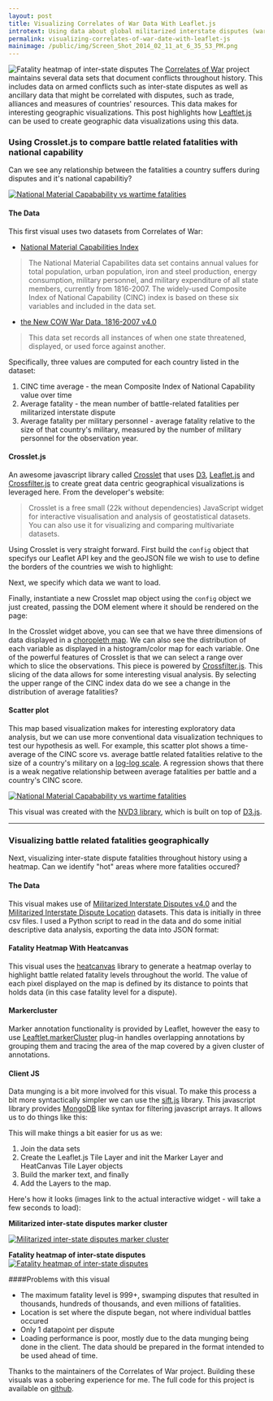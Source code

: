 ```yaml
---
layout: post
title: Visualizing Correlates of War Data With Leaflet.js
introtext: Using data about global militarized interstate disputes (wars) we build some geospatial visualizations to analyze data about war fatalities throughout history.
permalink: visualizing-correlates-of-war-date-with-leaflet-js
mainimage: /public/img/Screen_Shot_2014_02_11_at_6_35_53_PM.png
---
```


![Fatality heatmap of inter-state disputes](/public/img/Screen_Shot_2014_02_11_at_6_35_53_PM.png)
The [Correlates of War](http://www.correlatesofwar.org/) project maintains several data sets that document conflicts throughout history. This includes data on armed conflicts such as inter-state disputes as well as ancillary data that might be correlated with disputes, such as trade, alliances and measures of countries' resources. This data makes for interesting geographic visualizations. This post highlights how [Leaftlet.js](http://leafletjs.com/) can be used to create geographic data visualizations using this data.

### Using Crosslet.js to compare battle related fatalities with national capability
Can we see any relationship between the fatalities a country suffers during disputes and it's national capabilitiy?

<a href="//battlemapz.herokuapp.com/#vis_2">![National Material Capabability vs wartime fatalities](/public/img/nmc_crosslet.png)</a>


#### The Data
This first visual uses two datasets from Correlates of War:

* [National Material Capabilities Index](http://www.correlatesofwar.org/COW2%20Data/Capabilities/nmc4.htm)
> The National Material Capabilites data set contains annual values for total population, urban population, iron and steel production, energy consumption, military personnel, and military expenditure of all state members, currently from 1816-2007. The widely-used Composite Index of National Capability (CINC) index is based on these six variables and included in the data set.

* [the New COW War Data, 1816-2007 v4.0](http://www.correlatesofwar.org/COW2%20Data/WarData_NEW/WarList_NEW.html)
> This data set records all instances of when one state threatened, displayed, or used force against another.

Specifically, three values are computed for each country listed in the dataset:

1. CINC time average - the mean Composite Index of National Capability value over time
2. Average fatality - the mean number of battle-related fatalities per militarized interstate dispute
3. Average fatality per military personnel - average fatality relative to the size of that country's military, measured by the number of military personnel for the observation year.

#### Crosslet.js
An awesome javascript library called [Crosslet](http://sztanko.github.io/crosslet/) that uses [D3](http://d3js.org), [Leaflet.js](http://leafletjs.com) and [Crossfilter.js](http://square.github.io/crossfilter/) to create great data centric geographical visualizations is leveraged here. From the developer's website:

>Crosslet is a free small (22k without dependencies) JavaScript widget for interactive visualisation and analysis of geostatistical datasets. You can also use it for visualizing and comparing multivariate datasets.

Using Crosslet is very straight forward. First build the `config` object that specifys our Leaflet API key and the geoJSON file we wish to use to define the borders of the countries we wish to highlight:
<script src="https://gist.github.com/johnymontana/286416a1f09a3bb24971.js"></script>

Next, we specify which data we want to load.
<script src="https://gist.github.com/johnymontana/4b6bd177b6de758939c0.js"></script>

Finally, instantiate a new Crosslet map object using the `config` object we just created, passing the DOM element where it should be rendered on the page:
<script src="https://gist.github.com/johnymontana/6d9b93113d8f3cf2d35d.js"></script>

In the Crosslet widget above, you can see that we have three dimensions of data displayed in a [choropleth map](http://en.wikipedia.org/wiki/Choropleth_map). We can also see the distribution of each variable as displayed in a histogram/color map for each variable. One of the powerful features of Crosslet is that we can select a range over which to slice the observations. This piece is powered by [Crossfilter.js](http://square.github.io/crossfilter/). This slicing of the data allows for some interesting visual analysis. By selecting the upper range of the CINC index data do we see a change in the distribution of average fatalities?

#### Scatter plot
This map based visualization makes for interesting exploratory data analysis, but we can use more conventional data visualization techniques to test our hypothesis as well. For example, this scatter plot shows a time-average of the CINC score vs. average battle related fatalities relative to the size of a country's military on a [log-log scale](http://en.wikipedia.org/wiki/Log-log_plot). A regression shows that there is a weak negative relationship between average fatalities per battle and a country's CINC score.

<a href="//battlemapz.herokuapp.com/#vis_4">![National Material Capabability vs wartime fatalities](/public/img/nmc_scatter.png)</a>

This visual was created with the [NVD3 library](http://nvd3.org/), which is built on top of [D3.js](http://d3js.org/).
<hr>

### Visualizing battle related fatalities geographically
Next, visualizing inter-state dispute fatalities throughout history using a heatmap. Can we identify "hot" areas where more fatalities occured?

#### The Data
This visual makes use of [Militarized Interstate Disputes v4.0](http://www.correlatesofwar.org/COW2%20Data/MIDs/MID40.html) and the [Militarized Interstate Dispute Location](http://www.correlatesofwar.org/COW2%20Data/MIDLOC/MIDLOC_v1.1.html) datasets. This data is initially in three csv files. I used a Python script to read in the data and do some initial descriptive data analysis, exporting the data into JSON format:

<script src="https://gist.github.com/johnymontana/5eab349783fbf98a7950.js"></script>

#### Fatality Heatmap With Heatcanvas
This visual uses the [heatcanvas](https://github.com/sunng87/heatcanvas) library to generate a heatmap overlay to highlight battle related fatality levels throughout the world. The value of each pixel displayed on the map is defined by its distance to points that holds data (in this case fatality level for a dispute).

#### Markercluster
Marker annotation functionality is provided by Leaflet, however the easy to use [Leaftlet.markerCluster](https://github.com/Leaflet/Leaflet.markercluster) plug-in handles overlapping annotations by grouping them and tracing the area of the map covered by a given cluster of annotations.

#### Client JS
Data munging is a bit more involved for this visual. To make this process a bit more syntactically simpler we can use the [sift.js](https://github.com/crcn/sift.js) library. This javascript library provides [MongoDB](http://www.mongodb.org/) like syntax for filtering javascript arrays. It allows us to do things like this:

<script src="https://gist.github.com/johnymontana/1a70bb5d8152a5b86362.js"></script>

This will make things a bit easier for us as we:
1) Join the data sets
2) Create the Leaflet.js Tile Layer and init the Marker Layer and HeatCanvas Tile Layer objects
3) Build the marker text, and finally
4) Add the Layers to the map.

<script src="https://gist.github.com/johnymontana/f450fb192c5c18217be2.js"></script>

Here's how it looks (images link to the actual interactive widget - will take a few seconds to load):

**Militarized inter-state disputes marker cluster**

<a href="//battlemapz.herokuapp.com/#vis_1">![Militarized inter-state disputes marker cluster](/public/img/Screen_Shot_2014_02_11_at_6_35_17_PM.png)</a>

**Fatality heatmap of inter-state disputes**
<a href="//battlemapz.herokuapp.com/#vis_1">![Fatality heatmap of inter-state disputes](/public/img/Screen_Shot_2014_02_11_at_6_35_53_PM.png)</a>


####Problems with this visual
* The maximum fatality level is 999+, swamping disputes that resulted in thousands, hundreds of thousands, and even millions of fatalities.
* Location is set where the dispute began, not where individual battles occured
* Only 1 datapoint per dispute
* Loading performance is poor, mostly due to the data munging being done in the client. The data should be prepared in the format intended to be used ahead of time.

Thanks to the maintainers of the Correlates of War project. Building these visuals was a sobering experience for me. The full code for this project is available on [github](ttps://github.com/johnymontana/BattleMapz).

<meta name="twitter:card" content="summary_large_image">
<meta name="twitter:site" content="@lyonwj">
<meta name="twitter:title" content="Visualizing Correlates Of War Data With Leaflet.js">
<meta name="twitter:description" content="The Correlates of War project maintains data sets that document conflicts throughout history. This includes data on armed conflicts such as inter-state disputes as well as ancillary data that might be correlated with disputes, such as trade, alliances and measures of countries' resources. This data makes for interesting geographic visualizations. This post highlights how Leaftlet.js can be used to create geographic data visualizations using this data.">
<meta name="twitter:creator" content="@lyonwj">
<meta name="twitter:image:src" content="http://lyonwj.com/content/images/2014/Feb/Screen_Shot_2014_02_11_at_6_35_53_PM.png">
<meta name="twitter:domain" content="lyonwj.com">
